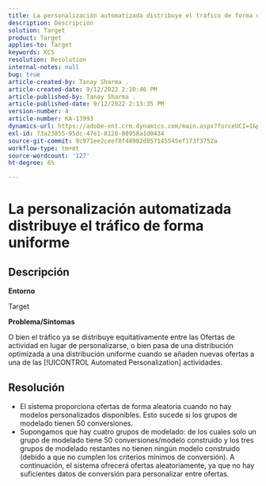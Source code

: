 ```yaml
---
title: La personalización automatizada distribuye el tráfico de forma uniforme
description: Descripción
solution: Target
product: Target
applies-to: Target
keywords: KCS
resolution: Resolution
internal-notes: null
bug: true
article-created-by: Tanay Sharma .
article-created-date: 9/12/2022 2:10:46 PM
article-published-by: Tanay Sharma .
article-published-date: 9/12/2022 2:13:35 PM
version-number: 4
article-number: KA-13993
dynamics-url: https://adobe-ent.crm.dynamics.com/main.aspx?forceUCI=1&pagetype=entityrecord&etn=knowledgearticle&id=e6ab04b1-a432-ed11-9db1-002248086735
exl-id: 73a23855-95dc-47e1-8128-80958a1d0434
source-git-commit: 9c971ee2ceef8f48902d857145545ef173f3752a
workflow-type: tm+mt
source-wordcount: '127'
ht-degree: 6%

---
```


# La personalización automatizada distribuye el tráfico de forma uniforme

## Descripción


<b>Entorno</b>

Target



<b>Problema/Síntomas</b>

O bien el tráfico ya se distribuye equitativamente entre las Ofertas de actividad en lugar de personalizarse, o bien pasa de una distribución optimizada a una distribución uniforme cuando se añaden nuevas ofertas a una de las [!UICONTROL Automated Personalization] actividades.


## Resolución


- El sistema proporciona ofertas de forma aleatoria cuando no hay modelos personalizados disponibles. Esto sucede si los grupos de modelado tienen 50 conversiones.
- Supongamos que hay cuatro grupos de modelado: de los cuales solo un grupo de modelado tiene 50 conversiones/modelo construido y los tres grupos de modelado restantes no tienen ningún modelo construido (debido a que no cumplen los criterios mínimos de conversión). A continuación, el sistema ofrecerá ofertas aleatoriamente, ya que no hay suficientes datos de conversión para personalizar entre ofertas.

